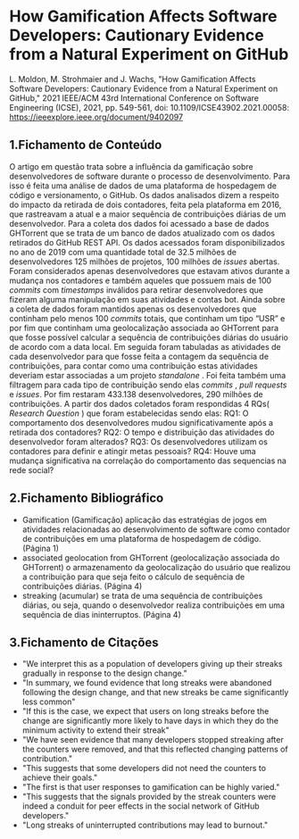 # How Gamification Affects Software Developers: Cautionary Evidence from a Natural Experiment on GitHub

L. Moldon, M. Strohmaier and J. Wachs, "How Gamification Affects Software Developers: Cautionary Evidence from a Natural Experiment on GitHub," 2021 IEEE/ACM 43rd International Conference on Software Engineering (ICSE), 2021, pp. 549-561, doi: 10.1109/ICSE43902.2021.00058: https://ieeexplore.ieee.org/document/9402097

## 1.Fichamento de Conteúdo

O artigo em questão trata sobre a influência da gamificação sobre desenvolvedores de software durante o processo de desenvolvimento. 
Para isso é feita uma análise de dados de uma plataforma de hospedagem de código e versionamento, o GitHub. Os dados analisados dizem a respeito do
impacto da retirada de dois contadores, feita pela plataforma em 2016, que rastreavam a atual e a maior sequência de contribuições diárias de um
desenvolvedor. Para a coleta dos dados foi acessado a base de dados GHTorrent que se trata de um banco de dados atualizado com os dados retirados 
do GitHub REST API. Os dados acessados foram disponibilizados no ano de 2019 com uma quantidade total de 32.5 milhões de desenvolvedores 125 milhões 
de projetos, 100 milhões de <em> issues </em> abertas. Foram considerados apenas desenvolvedores que estavam ativos durante a mudança nos contadores e também aqueles
que possuem mais de 100 <em> commits </em> com <em> timestamps </em> inválidos para retirar desenvolvedores que fizeram alguma manipulação em suas atividades e contas bot. Ainda 
sobre a coleta de dados foram mantidos apenas os desenvolvedores que continham pelo menos 100 <em> commits </em> totais, que continham um tipo “USR” e por fim que  continham
uma geolocalização associada ao GHTorrent para que fosse possível calcular a sequência de contribuições diárias do usuário de acordo com a data local. Em seguida 
foram tabuladas as atividades de cada desenvolvedor para que fosse feita a contagem da sequência de contribuições, para contar como uma contribuição estas atividades 
deveriam estar associadas a um projeto <em> standalone </em>. Foi feita também uma filtragem para cada tipo de contribuição sendo elas <em> commits </em>, <em> pull requests </em> e <em>issues</em>. Por fim restaram 433.138 desenvolvedores, 290 milhões de contribuições. A partir dos dados coletados foram respondidas 4 RQs(<em> Research Question </em>) que foram estabelecidas
sendo elas: RQ1: O comportamento dos desenvolvedores mudou significativamente após a retirada dos contadores? RQ2: O tempo e distribuição das atividades do desenvolvedor
foram alterados? RQ3: Os desenvolvedores utilizam os contadores para definir e atingir metas pessoais? RQ4: Houve uma mudança significativa na correlação do comportamento
das sequencias na rede social?

## 2.Fichamento Bibliográfico
- Gamification (Gamificação) aplicação das estratégias de jogos em atividades relacionadas ao desenvolvimento de software como contador de contribuições em uma plataforma de hospedagem de código. (Página 1)
- associated geolocation from GHTorrent (geolocalização associada do GHTorrent) o armazenamento da geolocalização do usuário que realizou a contribuição para que seja feito o cálculo de sequência de contribuições diárias. (Página 4)
- streaking (acumular) se trata de uma sequência de contribuições diárias, ou seja, quando o desenvolvedor realiza contribuições em uma sequência de dias ininterruptos. (Página 4) 

## 3.Fichamento de Citações

- "We interpret this as a population of developers giving up their streaks gradually in response to the design change."
- "In summary, we found evidence that long streaks were abandoned following the design change, and that new streaks be came significantly less common"
- "If this is the case, we expect that users on long streaks before the change are significantly more likely to have days in which they do the minimum activity to extend their streak"
- "We have seen evidence that many developers stopped streaking after the counters were removed, and that this reflected changing patterns of contribution."
- "This suggests that some developers did not need the counters to achieve their goals."
- "The first is that user responses to gamification can be highly varied."
- "This suggests that the signals provided by the streak counters were indeed a conduit for peer effects in the social network of GitHub developers."
- "Long streaks of uninterrupted contributions may lead to burnout."
